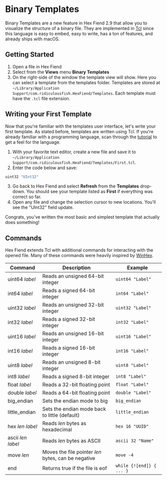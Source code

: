 # Binary Templates

Binary Templates are a new feature in Hex Fiend 2.9 that allow you to visualize the structure of a binary file. They are implemented in [Tcl](https://www.tcl.tk) since this language is easy to embed, easy to write, has a ton of features, and already ships with macOS.

## Getting Started

1. Open a file in Hex Fiend
2. Select from the **Views** menu **Binary Templates**
3. On the right-side of the window the template view will show. Here you can select a template from the templates folder. Templates are stored at `~/Library/Application Support/com.ridiculousfish.HexFiend/Templates`. Each template must have the `.tcl` file extension.

## Writing your First Template

Now that you're familiar with the templates user interface, let's write your first template. As stated before, templates are written using Tcl. If you're already familiar with a programming language, scan through the [tutorial](https://www.tcl.tk/man/tcl8.5/tutorial/tcltutorial.html) to get a feel for the language.

1. With your favorite text editor, create a new file and save it to `~/Library/Application Support/com.ridiculousfish.HexFiend/Templates/First.tcl`.
2. Enter the code below and save:
```tcl
uint32 "UInt32"
```
3. Go back to Hex Fiend and select **Refresh** from the **Templates** drop-down. You should see your template listed as **First** if everything was correct so far.
4. Open any file and change the selection cursor to new locations. You'll see the "UInt32" field update.

Congrats, you've written the most basic and simplest template that actually does something!

## Commands

Hex Fiend extends Tcl with additional commands for interacting with the opened file. Many of these commands were heavily inspired by [WinHex](https://www.x-ways.net/winhex/templates/).

| Command  | Description | Example |
| ------------- | ------------- | ------------- |
| uint64 *label*  | Reads an unsigned 64-bit integer  | `uint64 "Label"` |
| int64 *label* | Reads a signed 64-bit integer  | `int64 "Label"` |
| uint32 *label* | Reads an unsigned 32-bit integer  | `uint32 "Label"` |
| int32 *label* | Reads a signed 32-bit integer  | `int32 "Label"` |
| uint16 *label* | Reads an unsigned 16-bit integer  | `uint16 "Label"` |
| int16 *label* | Reads a signed 16-bit integer  | `int16 "Label"` |
| uint8 *label* | Reads an unsigned 8-bit integer  | `uint8 "Label"` |
| int8 *label* | Reads a signed 8-bit integer  | `int8 "Label"` |
| float *label* | Reads a 32-bit floating point  | `float "Label"` |
| double *label* | Reads a 64-bit floating point  | `double "Label"` |
| big_endian | Sets the endian mode to big | `big_endian` |
| little_endian | Sets the endian mode back to little (default) | `little_endian` |
| hex *len* *label* | Reads *len* bytes as hexadecimal | `hex 16 "UUID"` |
| ascii *len* *label* | Reads *len* bytes as ASCII | `ascii 32 "Name"` |
| move *len* | Moves the file pointer *len* bytes, can be negative | `move -4` |
| end | Returns true if the file is eof | `while {![end]} { ... }` |

